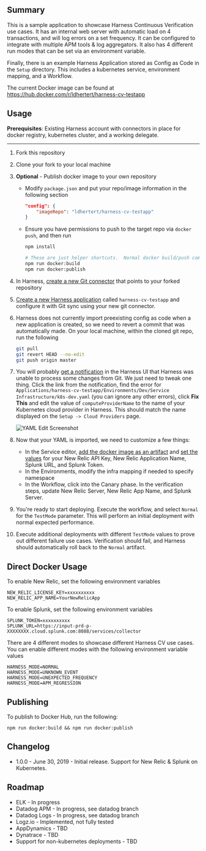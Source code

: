 Summary
-------

This is a sample application to showcase Harness Continuous Verification use cases.  It has an internal web server with automatic load on 4 transactions, and will log errors on a set frequency.  It can be configured to integrate with multiple APM tools & log aggregators. It also has 4 different run modes that can be set via an environment variable.  

Finally, there is an example Harness Application stored as Config as Code in the `Setup` directory.  This includes a kubernetes service, environment mapping, and a Workflow.

The current Docker image can be found at https://hub.docker.com/r/ldhertert/harness-cv-testapp

Usage
-----

**Prerequisites**: Existing Harness account with connectors in place for docker registry, kubernetes cluster, and a working delegate.

-----

1) Fork this repository
2) Clone your fork to your local machine
3) **Optional** - Publish docker image to your own repository

   * Modify `package.json`  and put your repo/image information in the following section

       ```json
       "config": {
           "imageRepo": "ldhertert/harness-cv-testapp"
       }
       ```

   * Ensure you have permissions to push to the target repo via `docker push`, and then run 

       ```bash
       npm install
       
       # These are just helper shortcuts.  Normal docker build/push commands work as well.
       npm run docker:build
       npm run docker:publish
       ```
4) In Harness, [create a new Git connector](https://docs.harness.io/article/ay9hlwbgwa-add-source-repo-providers) that points to your forked repository
5) [Create a new Harness application](https://docs.harness.io/article/bucothemly-application-configuration#create_an_application) called `harness-cv-testapp` and configure it with Git sync using your new git connector.
6) Harness does not currently import preexisting config as code when a new application is created, so we need to revert a commit that was automatically made.  On your local machine, within the cloned git repo, run the following

    ```bash
    git pull
    git revert HEAD --no-edit
    git push origin master
    ```

7) You will probably [get a notification](https://imgur.com/UuiUMTE.png) in the Harness UI that Harness was unable to process some changes from Git.  We just need to tweak one thing.  Click the link from the notification, find the error for `Applications/harness-cv-testapp/Environments/Dev/Service Infrastructure/k8s-dev.yaml` (you can ignore any other errors), click **Fix This** and edit the value of `computeProviderName` to the name of your Kubernetes cloud provider in Harness.  This should match the name displayed on the `Setup -> Cloud Providers` page.
   
   ![YAML Edit Screenshot](https://i.imgur.com/spaN2cg.png)
8) Now that your YAML is imported, we need to customize a few things:

    * In the Service editor, [add the docker image as an artifact](https://imgur.com/9tIPBIJ.png) and [set the values](https://imgur.com/SgMFMqk) for your New Relic API Key, New Relic Application Name, Splunk URL, and Splunk Token.
    * In the Environments, modify the infra mapping if needed to specify namespace
    * In the Workflow, click into the Canary phase.  In the verification steps, update New Relic Server, New Relic App Name, and Splunk Server.

9) You're ready to start deploying.  Execute the workflow, and select `Normal` for the `TestMode` parameter.  This will perform an initial deployment with normal expected performance.

10) Execute additional deployments with different `TestMode` values to prove out different failure use cases.  Verification should fail, and Harness should automatically roll back to the `Normal` artifact.

Direct Docker Usage
-------------------

To enable New Relic, set the following environment variables

```
NEW_RELIC_LICENSE_KEY=xxxxxxxxxx
NEW_RELIC_APP_NAME=YourNewRelicApp
```

To enable Splunk, set the following environment variables

```
SPLUNK_TOKEN=xxxxxxxxxx
SPLUNK_URL=https://input-prd-p-XXXXXXXX.cloud.splunk.com:8088/services/collector
```

There are 4 different modes to showcase different Harness CV use cases.  You can enable different modes with 
the following environment variable values

```
HARNESS_MODE=NORMAL
HARNESS_MODE=UNKNOWN_EVENT
HARNESS_MODE=UNEXPECTED_FREQUENCY
HARNESS_MODE=APM_REGRESSION
```

Publishing
----------

To publish to Docker Hub, run the following: 

`npm run docker:build && npm run docker:publish` 

Changelog
---------

* 1.0.0 - June 30, 2019 - Initial release.  Support for New Relic & Splunk on Kubernetes.

Roadmap
-------
* ELK - In progress
* Datadog APM - In progress, see datadog branch
* Datadog Logs - In progress, see datadog branch
* Logz.io - Implemented, not fully tested
* AppDynamics - TBD
* Dynatrace - TBD
* Support for non-kubernetes deployments - TBD
